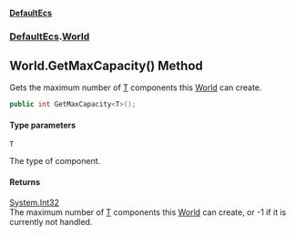 #### [DefaultEcs](DefaultEcs.md 'DefaultEcs')
### [DefaultEcs](DefaultEcs.md#DefaultEcs 'DefaultEcs').[World](World.md 'DefaultEcs.World')

## World.GetMaxCapacity<T>() Method

Gets the maximum number of [T](World.GetMaxCapacity_T_().md#DefaultEcs.World.GetMaxCapacity_T_().T 'DefaultEcs.World.GetMaxCapacity<T>().T') components this [World](World.md 'DefaultEcs.World') can create.

```csharp
public int GetMaxCapacity<T>();
```
#### Type parameters

<a name='DefaultEcs.World.GetMaxCapacity_T_().T'></a>

`T`

The type of component.

#### Returns
[System.Int32](https://docs.microsoft.com/en-us/dotnet/api/System.Int32 'System.Int32')  
The maximum number of [T](World.GetMaxCapacity_T_().md#DefaultEcs.World.GetMaxCapacity_T_().T 'DefaultEcs.World.GetMaxCapacity<T>().T') components this [World](World.md 'DefaultEcs.World') can create, or -1 if it is currently not handled.